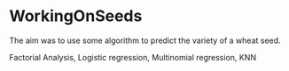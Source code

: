 # WorkingOnSeeds

The aim was to use some algorithm to predict the variety of a wheat seed.

Factorial Analysis, Logistic regression, Multinomial regression, KNN
 
